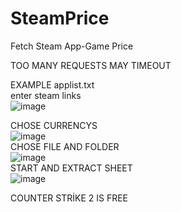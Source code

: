 # SteamPrice
Fetch Steam App-Game Price

TOO MANY REQUESTS MAY TIMEOUT  

EXAMPLE applist.txt  
enter steam links  
![image](https://github.com/MustafaBaypara/SteamAppPrice/assets/94145699/3fa71784-c79d-4512-9d60-4684ced40233)

  
CHOSE CURRENCYS  
![image](https://github.com/MustafaBaypara/SteamAppPrice/assets/94145699/3f377c7f-1d57-45f4-89be-53638902ae95)  
CHOSE FILE AND FOLDER  
![image](https://github.com/MustafaBaypara/SteamAppPrice/assets/94145699/a9861f63-b027-47c5-a202-87a903e6f13f)  
START AND EXTRACT SHEET  
![image](https://github.com/MustafaBaypara/SteamPrice/assets/94145699/795361c9-2f3f-433e-8ca8-9dd58a2ba33d)

COUNTER STRİKE 2 IS FREE
